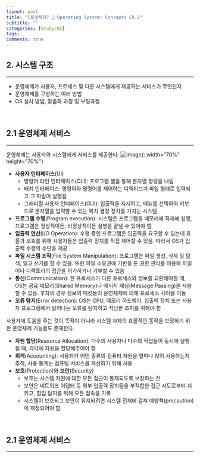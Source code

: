 ```yaml
---
layout: post
title: "[운영체제] 🦕 Operating System: Concepts Ch.2"
subtitle: ""
categories: [Study/OS]
tags:
comments: true
---
```


## 2. 시스템 구조

---

- 운영체제가 사용자, 프로세스 및 다른 시스템에게 제공하는 서비스가 무엇인지
- 운영체제를 구성하는 여러 방법
- OS 설치 방법, 맞춤화 과정 및 부팅과정

<br>

## 2.1 운영체제 서비스

---

운영체제는 사용자와 시스템에게 서비스를 제공한다.
![image](https://user-images.githubusercontent.com/48276682/145669752-29de5d6e-7c3c-4848-9b69-da8e7406858a.png){: width="70%" height="70%"}

- **사용자 인터페이스**(UI)
  - 명령어 라인 인터페이스(CLI): 프로그램 셸을 통해 문자열 명령을 내림
  - 배치 인터페이스: 명령어와 명령어를 제어하는 디렉티브가 파일 형태로 입력되고 그 파일이 실행됨
  - 그래피컬 사용자 인터페이스(GUI): 입출력을 지시하고, 메뉴를 선택하여 키보드로 문자열을 입력할 수 있는 위치 결정 장치를 가지는 시스템
- **프로그램 수행**(Program execution): 시스템은 프로그램을 메모리에 적재해 실행, 프로그램은 정상적이든, 비정상적이든 실행을 끝낼 수 있어야 함
- **입출력 연산**(I/O Operation): 수행 중인 프로그램은 입출력을 요구할 수 있는데 효율과 보호를 위해 사용자들은 입출력 장치를 직접 제어할 수 있음. 따라서 OS가 입출력 수행의 수단을 제공
- **파일 시스템 조작**(File System Manipulation): 프로그램은 파일 생성, 삭제 및 탐색, 읽고 쓰기를 할 수 있음. 또한 파일 소유권에 기반을 둔 권한 관리를 이용해 파일이나 디렉토리의 접근을 허가하거나 거부할 수 있음
- **통신**(Communication): 한 프로세스가 다른 프로세스와 정보를 교환해야할 때, OS는 공유 메모리(Shared Memory)나 메시지 패싱(Message Passing)을 사용할 수 있음. 후자의 경우 정보의 패킷들이 운영체제에 의해 프로세스 사이를 이동
- **오류 탐지**(Error detection): OS는 CPU, 메모리 하드웨어, 입출력 장치 또는 사용자 프로그램에서 일어나는 오류를 탐지하고 적당한 조치를 취해야 함

사용자에 도움을 주는 것이 목적이 아니라 시스템 자체의 효율적인 동작을 보장하기 위한 운영체제 기능들도 존재한다.

- **자원 할당**(Resource Allocation): 다수의 사용자나 다수의 작업들이 동시에 실행될 때, 각각에 자원을 할당해주어야 함
- **회계**(Accounting): 사용자가 어떤 종류의 컴퓨터 자원을 얼마나 많이 사용하는지 추적, 사용 통계는 컴퓨팅 서비스를 개선하기 위해 사용
- **보호**(Protection)와 **보안**(Security)
  - 보호는 시스템 자원에 대한 모든 접근이 통제되도록 보장하는 것
  - 보안은 네트워크 어댑터 등 외부 입출력 장치들을 부적합한 접근 시도로부터 지키고, 침입 탐지를 위해 모든 접속을 기록
  - 시스템이 보호되고 보안이 유지되려면 시스템 전체에 걸쳐 예방책(precaution)이 제정되어야 함

<br>

## 2.1 운영체제 서비스

---
